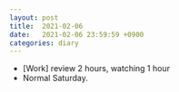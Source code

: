 ```yaml
---
layout: post
title:  2021-02-06
date:   2021-02-06 23:59:59 +0900
categories: diary
---
```


- [Work] review 2 hours, watching 1 hour
- Normal Saturday.
